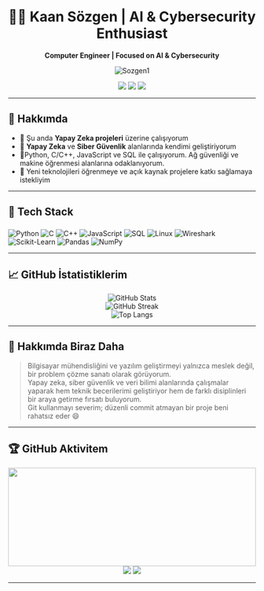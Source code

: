 <h1 align="center">👨‍💻 Kaan Sözgen | AI & Cybersecurity Enthusiast</h1>

<p align="center">
  <b>Computer Engineer | Focused on AI & Cybersecurity</b>
</p>

<p align="center">
  <img src="https://komarev.com/ghpvc/?username=Sozgen1&label=Profile%20views&color=0e75b6&style=flat" alt="Sozgen1" />
</p>

<p align="center">
  <a href="https://linkedin.com/in/kaansozgen"><img src="https://img.shields.io/badge/LinkedIn-%230077B5.svg?style=for-the-badge&logo=linkedin&logoColor=white" /></a>
  <a href="https://instagram.com/Kaanszgnn"><img src="https://img.shields.io/badge/Instagram-%23E4405F.svg?style=for-the-badge&logo=instagram&logoColor=white" /></a>
  <a href="https://x.com/Khontgen"><img src="https://img.shields.io/badge/X-black.svg?style=for-the-badge&logo=X&logoColor=white" /></a>
</p>

---

## 🚀 Hakkımda

- 🔭 Şu anda **Yapay Zeka projeleri** üzerine çalışıyorum  
- 🌱 **Yapay Zeka** ve **Siber Güvenlik** alanlarında kendimi geliştiriyorum  
- 💬Python, C/C++, JavaScript ve SQL ile çalışıyorum. Ağ güvenliği ve makine öğrenmesi alanlarına odaklanıyorum.
- 🧠 Yeni teknolojileri öğrenmeye ve açık kaynak projelere katkı sağlamaya istekliyim  

---

## 🧰 Tech Stack

### 

![Python](https://img.shields.io/badge/Python-%233776AB.svg?style=for-the-badge&logo=python&logoColor=white)  ![C](https://img.shields.io/badge/C-%2300599C.svg?style=for-the-badge&logo=c&logoColor=white)  ![C++](https://img.shields.io/badge/C++-%2300599C.svg?style=for-the-badge&logo=c%2B%2B&logoColor=white)  ![JavaScript](https://img.shields.io/badge/JavaScript-%23F7DF1E.svg?style=for-the-badge&logo=javascript&logoColor=black)  ![SQL](https://img.shields.io/badge/SQL-%2300B4DB.svg?style=for-the-badge&logo=sqlite&logoColor=white)  ![Linux](https://img.shields.io/badge/Linux-%23FCC624.svg?style=for-the-badge&logo=linux&logoColor=black)  ![Wireshark](https://img.shields.io/badge/Wireshark-1679A7?style=for-the-badge&logo=wireshark&logoColor=white)  ![Scikit-Learn](https://img.shields.io/badge/Scikit--Learn-F7931E.svg?style=for-the-badge&logo=scikit-learn&logoColor=white)  ![Pandas](https://img.shields.io/badge/Pandas-%23150458.svg?style=for-the-badge&logo=pandas&logoColor=white)  ![NumPy](https://img.shields.io/badge/NumPy-%23013243.svg?style=for-the-badge&logo=numpy&logoColor=white)


---

## 📈 GitHub İstatistiklerim

<p align="center">
  <img src="https://github-readme-stats.vercel.app/api?username=Sozgen1&theme=dark&show_icons=true&hide_border=false&count_private=true" alt="GitHub Stats" />
  <br />
  
  <img src="https://github-readme-streak-stats.herokuapp.com?user=Sozgen1&theme=dark&hide_border=false" alt="GitHub Streak" />
  <br />
  <img src="https://github-readme-stats.vercel.app/api/top-langs/?username=Sozgen1&theme=dark&layout=compact&hide_border=false" alt="Top Langs" />
</p>

---

## 🧠 Hakkımda Biraz Daha

> Bilgisayar mühendisliğini ve yazılım geliştirmeyi yalnızca meslek değil, bir problem çözme sanatı olarak görüyorum.  
> Yapay zeka, siber güvenlik ve veri bilimi alanlarında çalışmalar yaparak hem teknik becerilerimi geliştiriyor hem de farklı disiplinleri bir araya getirme fırsatı buluyorum.  
> Git kullanmayı severim; düzenli commit atmayan bir proje beni rahatsız eder 😄  

---

## 🏆 GitHub Aktivitem

<p align="center">
  
<img src="https://github-readme-activity-graph.vercel.app/graph?username=Sozgen1&bg_color=0d1117&color=00ffbf&line=00ffff&point=ffffff&area=true&hide_border=true" width="100%" height="200px"/>


  <img src="https://github-profile-summary-cards.vercel.app/api/cards/repos-per-language?username=Sozgen1&theme=github_dark" />
  <img src="https://github-profile-summary-cards.vercel.app/api/cards/most-commit-language?username=Sozgen1&theme=github_dark" />
</p>

---

<!-- README proudly generated with ❤️ by ChatGPT and customized by Kaan -->
